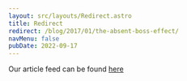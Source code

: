 ```yaml
---
layout: src/layouts/Redirect.astro
title: Redirect
redirect: /blog/2017/01/the-absent-boss-effect/
navMenu: false
pubDate: 2022-09-17
---
```

<div>
Our article feed can be found <a href="/blog/2017/01/the-absent-boss-effect/">here</a>
</div>
